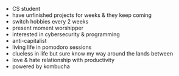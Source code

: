 - CS student
- have unfinished projects for weeks & they keep coming
- switch hobbies every 2 weeks
- present moment worshipper
- interested in cybersecurity & programming
- anti-capitalist
- living life in pomodoro sessions
- clueless in life but sure know my way around the lands between
- love & hate relationship with productivity
- powered by kombucha

<!---
zsoci1/zsoci1 is a ✨ special ✨ repository because its `README.md` (this file) appears on your GitHub profile.
You can click the Preview link to take a look at your changes.
--->
